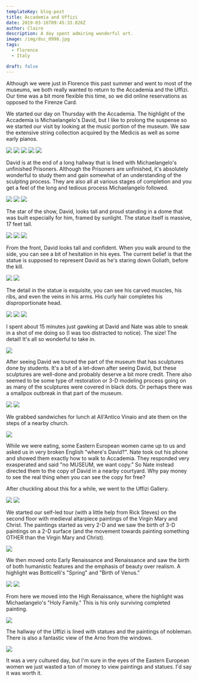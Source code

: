 ```yaml
---
templateKey: blog-post
title: Accademia and Uffizi
date: 2019-03-16T09:45:33.826Z
author: Claire
description: A day spent admiring wonderful art.
image: /img/dsc_0998.jpg
tags:
  - Florence
  - Italy

draft: false
---
```

Although we were just in Florence this past summer and went to most of the museums, we both really wanted to return to the Accademia and the Uffizi.  Our time was a bit more flexible this time, so we did online reservations as opposed to the Firenze Card.  

We started our day on Thursday with the Accademia.  The highlight of the Accademia is Michaelangelo's David, but I like to prolong the suspense so we started our visit by looking at the music portion of the museum.  We saw the extensive string collection acquired by the Medicis as well as some early pianos.

![](/img/florence/academiaStrings1.jpg)
![](/img/florence/academiaStrings2.jpg)
![](/img/florence/academiaStrings3.jpg)
![](/img/florence/academiaStrings4.jpg)
![](/img/florence/academiaStrings5.jpg)

David is at the end of a long hallway that is lined with Michaelangelo's unfinished Prisoners.  Although the Prisoners are unfinished, it's absolutely wonderful to study them and gain somewhat of an understanding of the sculpting process.  They are also all at various stages of completion and you get a feel of the long and tedious process Michaelangelo followed.

![](/img/florence/academiaPrisoners1.jpg)
![](/img/florence/academiaPrisoners2.jpg)
![](/img/florence/academiaPrisoner3.jpg)

The star of the show, David, looks tall and proud standing in a dome that was built especially for him, framed by sunlight.  The statue itself is massive, 17 feet tall.  

![](/img/florence/academiaTheDavid1.jpg)
![](/img/florence/academiaTheDavid2.jpg)
![](/img/florence/academiaTheDavid3.jpg)

From the front, David looks tall and confident.  When you walk around to the side, you can see a bit of hesitation in his eyes.  The current belief is that the statue is supposed to represent David as he's staring down Goliath, before the kill.

![](/img/florence/academiaTheDavid4.jpg)
![](/img/florence/academiaTheDavid5.jpg)

The detail in the statue is exquisite, you can see his carved muscles, his ribs, and even the veins in his arms.  His curly hair completes his disproportionate head.

![](/img/florence/academiaDavidCloseup1.jpg)
![](/img/florence/academiaDavidCloseup2.jpg)
![](/img/florence/academiaDavidCloseup3.jpg)

I spent about 15 minutes just gawking at David and Nate was able to sneak in a shot of me doing so (I was too distracted to notice).  The size!  The detail!  It's all so wonderful to take in.

![](/img/florence/academiaClaireGawking.jpg)

After seeing David we toured the part of the museum that has sculptures done by students.  It's a bit of a let-down after seeing David, but these sculptures are well-done and probably deserve a bit more credit.  There also seemed to be some type of restoration or 3-D modeling process going on as many of the sculptures were covered in black dots.  Or perhaps there was a smallpox outbreak in that part of the museum.

![](/img/florence/academiaOtherStatues1.jpg)
![](/img/florence/academiaOtherStatues2.jpg)

We grabbed sandwiches for lunch at All'Antico Vinaio and ate them on the steps of a nearby church.  

![](/img/florence/sandwichesAfterAcademia.jpg)

While we were eating, some Eastern European women came up to us and asked us in very broken English "where's David?".  Nate took out his phone and showed them exactly how to walk to Accademia.  They responded very exasperated and said "no MUSEUM, we want copy."  So Nate instead directed them to the copy of David in a nearby courtyard.  Why pay money to see the real thing when you can see the copy for free?

After chuckling about this for a while, we went to the Uffizi Gallery. 

![](/img/florence/uffiziOutside1.jpg)
![](/img/florence/uffiziHallway.jpg)

We started our self-led tour (with a little help from Rick Steves) on the second floor with medieval altarpiece paintings of the Virgin Mary and Christ.  The paintings started as very 2-D and we saw the birth of 3-D paintings on a 2-D surface (and the movement towards painting something OTHER than the Virgin Mary and Christ).

![](/img/florence/uffiziMaryAndJesusGold.jpg)

We then moved onto Early Renaissance and Renaissance and saw the birth of both humanistic features and the emphasis of beauty over realism.  A highlight was Botticelli's "Spring" and "Birth of Venus."

![](/img/florence/uffiziBottocelli1.jpg)
![](/img/florence/uffiziBottocelli2.jpg)

From here we moved into the High Renaissance, where the highlight was Michaelangelo's "Holy Family."  This is his only surviving completed painting.

![](/img/florence/uffiziMichaelangelo.jpg)

The hallway of the Uffizi is lined with statues and the paintings of nobleman.  There is also a fantastic view of the Arno from the windows.

![](/img/florence/uffiziArnoView.jpg)

It was a very cultured day, but I'm sure in the eyes of the Eastern European women we just wasted a ton of money to view paintings and statues.  I'd say it was worth it.
